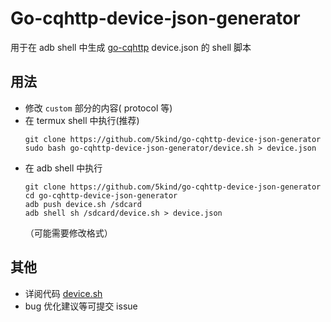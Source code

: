# Go-cqhttp-device-json-generator
用于在 adb shell 中生成 [go-cqhttp](https://github.com/Mrs4s/go-cqhttp) device.json 的 shell 脚本 

## 用法
* 修改 `custom` 部分的内容( protocol 等)
* 在 termux shell 中执行(推荐)
    ```
    git clone https://github.com/5kind/go-cqhttp-device-json-generator
    sudo bash go-cqhttp-device-json-generator/device.sh > device.json
    ```
* 在 adb shell 中执行
    ```
    git clone https://github.com/5kind/go-cqhttp-device-json-generator
    cd go-cqhttp-device-json-generator
    adb push device.sh /sdcard
    adb shell sh /sdcard/device.sh > device.json
    ```
    （可能需要修改格式）

## 其他
* 详阅代码 [device.sh](device.sh)
* bug 优化建议等可提交 issue
